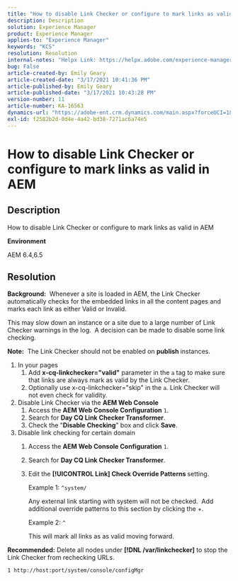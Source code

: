 ```yaml
---
title: "How to disable Link Checker or configure to mark links as valid in AEM"
description: Description
solution: Experience Manager
product: Experience Manager
applies-to: "Experience Manager"
keywords: "KCS"
resolution: Resolution
internal-notes: "Helpx Link: https://helpx.adobe.com/experience-manager/kb/how-to-configure-linkchecker-tomark-alllinks-asvalid.html"
bug: False
article-created-by: Emily Geary
article-created-date: "3/17/2021 10:41:36 PM"
article-published-by: Emily Geary
article-published-date: "3/17/2021 10:43:28 PM"
version-number: 11
article-number: KA-16563
dynamics-url: "https://adobe-ent.crm.dynamics.com/main.aspx?forceUCI=1&pagetype=entityrecord&etn=knowledgearticle&id=21d0f7ed-7187-eb11-a812-000d3a593216"
exl-id: f2582b2d-0d4e-4a42-bd38-7271ac6a74e5
---
```

# How to disable Link Checker or configure to mark links as valid in AEM

## Description


How to disable Link Checker or configure to mark links as valid in AEM

<b>Environment</b>

AEM 6.4,6.5


## Resolution


<b>Background:</b>  Whenever a site is loaded in AEM, the Link Checker automatically checks for the embedded links in all the content pages and marks each link as either Valid or Invalid.

This may slow down an instance or a site due to a large number of Link Checker warnings in the log.  A decision can be made to disable some link checking.

<b>Note:</b>  The Link Checker should not be enabled on <b>publish </b>instances.



1. In your pages
   1. Add <b>x-cq-linkchecker="valid"</b> parameter in the `a` tag to make sure that links are always mark as valid by the Link Checker.
   2. Optionally use x-cq-linkchecker="skip" in the `a`. Link Checker will not even check for validity.
2. Disable Link Checker via the <b>AEM Web Console</b>
   1. Access the <b>AEM Web Console Configuration</b> `1`.
   2. Search for <b>Day CQ Link Checker Transformer</b>.
   3. Check the "<b>Disable Checking</b>" box and click <b>Save</b>.
3. Disable link checking for certain domain
   1. Access the <b>AEM Web Console Configuration</b> `1`.
   2. Search for <b>Day CQ Link Checker Transformer</b>.
   3. Edit the <b>[!UICONTROL Link] Check Override Patterns </b>setting.



      Example 1: `^system/`

      Any external link starting with system will not be checked.  Add additional override patterns to this section by clicking the +. 



      Example 2: `^`

      This will mark all links as as valid moving forward.




<b>Recommended:</b> Delete all nodes under <b>[!DNL /var/linkchecker]</b> to stop the Link Checker from rechecking URLs.

`1 http://host:port/system/console/configMgr`
